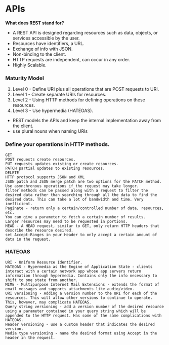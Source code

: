 # APIs
**What does REST stand for?**
* A REST API is designed regarding resources such as data, objects, or services accessible by the user.
* Resources have identifiers, a URL.
* Exchange of info with JSON.
* Non-binding to the client.
* HTTP requests are independent, can occur in any order.
* Highly Scalable.

### Maturity Model
1.  Level 0 - Define URI plus all operations that are POST requests to URI. 
2. Level 1 - Create separate URIs for resources. 
3. Level 2 - Using HTTP methods for defining operations on these resources. 
4. Level 3 - Use hypermedia (HATEOAS).
* REST models the APIs and keep the internal implementation away from the client.
* use plural nouns when naming URIs
### Define your operations in HTTP methods.
```
GET
POST requests create resources.
PUT requests updates existing or create resources.
PATCH partial updates to existing resources.
DELETE
HTTP protocol supports JSON and XML
JSON patch and JSON merge patch are two options for the PATCH method.
Use asynchronous operations if the request may take longer.
filter methods can be passed along with a request to filter the desired data rather than searching through all the data to find the desired data. This can take a lot of bandwidth and time. Very inefficient.
Paginate - return only a certain/controlled number of data, resources, etc.
You can give a parameter to fetch a certain number of results.
Larger resources may need to be requested in portions.
HEAD - A HEAD request, similar to GET, only return HTTP headers that describe the resource desired.
set Accept-Ranges in your Header to only accept a certain amount of data in the request.
```

### HATEOAS
```
URI - Uniform Resource Identifier.
HATEOAS - Hypermedia as the Engine of Application State - clients interact with a certain network app whose app servers return information through hypermedia. Contains only the info necessary to shift to one state from another.
MIME - Multipurpose Internet Mail Extensions - extends the format of email messages and supports attachments like audio/video.
URI versioning - Adding a version number to the URI for each of the resources. This will allow other versions to continue to operate. This, however, may complicate HATEOAS.
Query string versioning - add a version number of the desired resource using a parameter contained in your query string which will be appended to the HTTP request. Has some of the same complications with HATEOAS.
Header versioning - use a custom header that indicates the desired version.
Media type versioning - name the desired format using Accept in the header in the request.
```